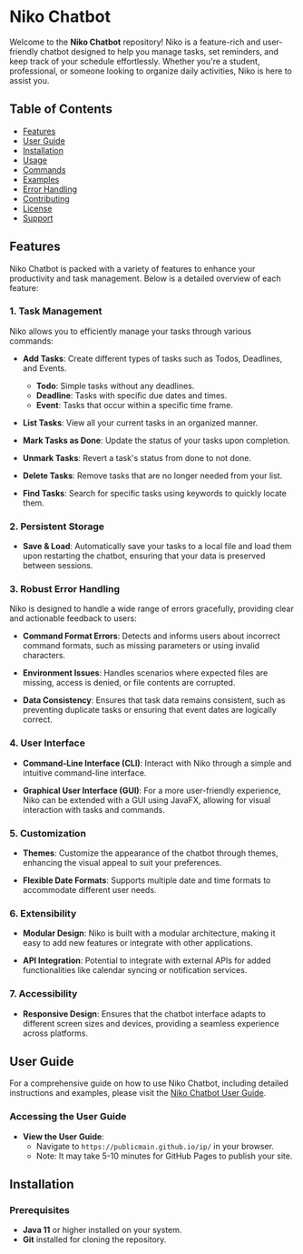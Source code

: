 # Niko Chatbot

Welcome to the **Niko Chatbot** repository! Niko is a feature-rich and user-friendly chatbot designed to help you manage tasks, set reminders, and keep track of your schedule effortlessly. Whether you're a student, professional, or someone looking to organize daily activities, Niko is here to assist you.

## Table of Contents

- [Features](#features)
- [User Guide](#user-guide)
- [Installation](#installation)
- [Usage](#usage)
- [Commands](#commands)
- [Examples](#examples)
- [Error Handling](#error-handling)
- [Contributing](#contributing)
- [License](#license)
- [Support](#support)

## Features

Niko Chatbot is packed with a variety of features to enhance your productivity and task management. Below is a detailed overview of each feature:

### 1. **Task Management**

Niko allows you to efficiently manage your tasks through various commands:

- **Add Tasks**: Create different types of tasks such as Todos, Deadlines, and Events.
    - **Todo**: Simple tasks without any deadlines.
    - **Deadline**: Tasks with specific due dates and times.
    - **Event**: Tasks that occur within a specific time frame.

- **List Tasks**: View all your current tasks in an organized manner.

- **Mark Tasks as Done**: Update the status of your tasks upon completion.

- **Unmark Tasks**: Revert a task's status from done to not done.

- **Delete Tasks**: Remove tasks that are no longer needed from your list.

- **Find Tasks**: Search for specific tasks using keywords to quickly locate them.

### 2. **Persistent Storage**

- **Save & Load**: Automatically save your tasks to a local file and load them upon restarting the chatbot, ensuring that your data is preserved between sessions.

### 3. **Robust Error Handling**

Niko is designed to handle a wide range of errors gracefully, providing clear and actionable feedback to users:

- **Command Format Errors**: Detects and informs users about incorrect command formats, such as missing parameters or using invalid characters.

- **Environment Issues**: Handles scenarios where expected files are missing, access is denied, or file contents are corrupted.

- **Data Consistency**: Ensures that task data remains consistent, such as preventing duplicate tasks or ensuring that event dates are logically correct.

### 4. **User Interface**

- **Command-Line Interface (CLI)**: Interact with Niko through a simple and intuitive command-line interface.

- **Graphical User Interface (GUI)**: For a more user-friendly experience, Niko can be extended with a GUI using JavaFX, allowing for visual interaction with tasks and commands.

### 5. **Customization**

- **Themes**: Customize the appearance of the chatbot through themes, enhancing the visual appeal to suit your preferences.

- **Flexible Date Formats**: Supports multiple date and time formats to accommodate different user needs.

### 6. **Extensibility**

- **Modular Design**: Niko is built with a modular architecture, making it easy to add new features or integrate with other applications.

- **API Integration**: Potential to integrate with external APIs for added functionalities like calendar syncing or notification services.

### 7. **Accessibility**

- **Responsive Design**: Ensures that the chatbot interface adapts to different screen sizes and devices, providing a seamless experience across platforms.

## User Guide

For a comprehensive guide on how to use Niko Chatbot, including detailed instructions and examples, please visit the [Niko Chatbot User Guide](https://your-username.github.io/niko-chatbot/).

### Accessing the User Guide

- **View the User Guide**:
    - Navigate to `https://publicmain.github.io/ip/` in your browser.
    - Note: It may take 5-10 minutes for GitHub Pages to publish your site.



## Installation

### Prerequisites

- **Java 11** or higher installed on your system.
- **Git** installed for cloning the repository.

